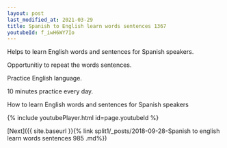 ```yaml
---
layout: post
last_modified_at: 2021-03-29
title: Spanish to English learn words sentences 1367 
youtubeId: f_iwH6WY7Io
---
```

 
 
Helps to learn English words and sentences for Spanish speakers.

Opportunitiy to repeat the words sentences. 

Practice English language. 
 
10 minutes practice every day. 
 
How to learn English words and sentences for Spanish speakers 
 
{% include youtubePlayer.html id=page.youtubeId %}
 
 
[Next]({{ site.baseurl }}{% link  split1/_posts/2018-09-28-Spanish to english learn words sentences 985 .md%})
 
